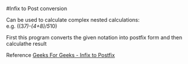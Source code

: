 #Infix to Post conversion

Can be used to calculate complex nested calculations:<br>
e.g. ((3*7)-(4+8)/5*10) <br>

First this program converts the given notation into postfix form and then calculathe result<br>

Reference <a href="http://geeksquiz.com/stack-set-2-infix-to-postfix/">Geeks For Geeks - Infix to Postfix</a>
